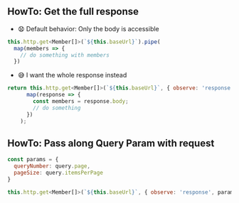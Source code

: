 ## HowTo: Get the full response
* 😧 Default behavior: Only the body is accessible
```js
this.http.get<Member[]>(`${this.baseUrl}`).pipe(
  map(members => {
    // do something with members
  })
```
* 😅 I want the whole response instead
```js
return this.http.get<Member[]>(`${this.baseUrl}`, { observe: 'response' }).pipe(
      map(response => {
        const members = response.body;
        // do something
      })
    );
```

## HowTo: Pass along Query Param with request
```js
const params = {
  queryNumber: query.page,
  pageSize: query.itemsPerPage
}

this.http.get<Member[]>(`${this.baseUrl}`, { observe: 'response', params })
```
